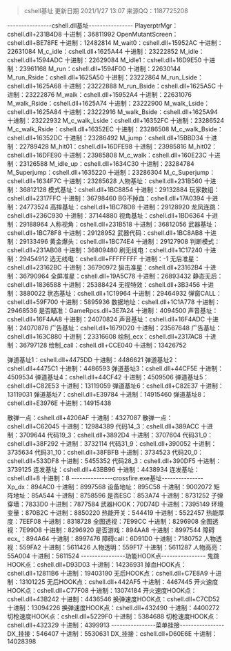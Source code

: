 ﻿> cshell基址 更新日期  2021/1/27 13:07 来源QQ：1187725208 


----------------cshell.dll基址----------------
PlayerptrMgr：cshell.dll+231B4D8   十进制：36811992
OpenMutantScreen：cshell.dll+BE78FE   十进制：12482814
M_wait0：cshell.dll+15952AC   十进制：22631084
M_c_idle：cshell.dll+1625A44   十进制：23222852
M_idle：cshell.dll+1594ADC   十进制：22629084
M_idle1：cshell.dll+16D9E50   十进制：23961168
M_run：cshell.dll+1594F00   十进制：22630144
M_run_Rside：cshell.dll+1625A50   十进制：23222864
M_run_Lside：cshell.dll+1625A68   十进制：23222888
M_run_Bside：cshell.dll+1625A5C   十进制：23222876
M_walk：cshell.dll+15952A4   十进制：22631076
M_walk_Rside：cshell.dll+1625A74   十进制：23222900
M_walk_Lside：cshell.dll+1625A84   十进制：23222916
M_walk_Bside：cshell.dll+1625A94   十进制：23222932
M_c_walk_Lside：cshell.dll+16352FC   十进制：23286524
M_c_walk_Rside：cshell.dll+16352EC   十进制：23286508
M_c_walk_Bside：cshell.dll+16352DC   十进制：23286492
M_jump：cshell.dll+15BBD34   十进制：22789428
M_hit01：cshell.dll+16DFE98   十进制：23985816
M_hit02：cshell.dll+16DFE90   十进制：23985808
M_c_walk：cshell.dll+160E23C   十进制：23126588
M_idle_up：cshell.dll+1634C30   十进制：23284784
M_Superjump：cshell.dll+1635220   十进制：23286304
M_c_Superjump：cshell.dll+1634F7C   十进制：23285628
人物基址：cshell.dll+231B560   十进制：36812128
模式基址：cshell.dll+1BC8854   十进制：29132884
玩家数组：cshell.dll+2317FFC   十进制：36798460
BG不掉血：cshell.dll+17A0394   十进制：24773524
高摔基址：cshell.dll+1BC78D8   十进制：29128920
龙凤连跳：cshell.dll+236C930   十进制：37144880
视角基址：cshell.dll+1BD6364   十进制：29188964
人称视角：cshell.dll+231B518   十进制：36812056
武器基址：cshell.dll+1BC78F8   十进制：29128952
武器代码：cshell.dll+1BC8AB8   十进制：29133496
黄金爆头：cshell.dll+1BC74E4   十进制：29127908
判断模式：cshell.dll+231AB08   十进制：36809480
刷无线电：cshell.dll+1C17240   十进制：29454912
选无线电：cshell.dll+FFFFFFFF   十进制：-1
无后准星：cshell.dll+23162BC   十进制：36790972
狙击准星：cshell.dll+23162B4   十进制：36790964
全屏准星：cshell.dll+19A5C78   十进制：26893432
静态无后：cshell.dll+1836588   十进制：25388424
无视特效：cshell.dll+3B3456   十进制：3880022
状态基址：cshell.dll+1C19964   十进制：29464932
弹窗CALL：cshell.dll+59F700   十进制：5895936
数据地址：cshell.dll+1C1A778   十进制：29468536
是否瞄准：GameRpcs.dll+3E7A24   十进制：4094500
声音基址：cshell.dll+16F4AA8   十进制：24070824
声音基址：cshell.dll+16F4ADC   十进制：24070876
广告基址：cshell.dll+1679D20   十进制：23567648
广告基址：cshell.dll+163C880   十进制：23316608
绘制_ecx：cshell.dll+2317AC8   十进制：36797128
绘制_call：cshell.dll+CCE040   十进制：13426752



弹道基址1：cshell.dll+4475DD   十进制：4486621
弹道基址2：cshell.dll+4475C1   十进制：4486593
弹道基址3：cshell.dll+44CF5E   十进制：4509534
弹道基址4：cshell.dll+44CF42   十进制：4509506
弹道基址5：cshell.dll+C82E53   十进制：13119059
弹道基址6：cshell.dll+C82E37   十进制：13119031
弹道基址7：cshell.dll+E39784   十进制：14915460
弹道基址8：cshell.dll+E3976E   十进制：14915438



散弹一点：cshell.dll+4206AF   十进制：4327087
散弹一点：cshell.dll+C62045   十进制：12984389
代码14_3：cshell.dll+389ACC   十进制：3709644
代码19_3：cshell.dll+3892D4   十进制：3707604
代码31_0：cshell.dll+38F292   十进制：3732114
代码31_9：cshell.dll+390052   十进制：3735634
代码31_10：cshell.dll+38FBFB   十进制：3734523
代码20_0：cshell.dll+533DF8   十进制：5455352
代码28_3：cshell.dll+390DF5   十进制：3739125
连发基址：cshell.dll+43BB96   十进制：4438934
连发基址：cshell.dll+8   十进制：8
---------------crossfire.exe基址---------------
Xp_dx：894AC0   十进制：8997568
设备地址：895C58   十进制：9002072
矩阵地址：85A544   十进制：8758596
是否ESC：853A74   十进制：8731252
子弹穿墙：7833D0   十进制：7877584
武器HOOK：70D74D   十进制：7395149
环境变量：870B2C   十进制：8850220
热能开关：544419   十进制：5522457
热能厚度：7EEF08   十进制：8318728
全图透视：7E99CC   十进制：8296908
全图透视：7E99D8   十进制：8296920
是否游戏：894AA8   十进制：8997544
障碍ecx_：894A64   十进制：8997476
障碍call：6D91D0   十进制：7180752
人物透视：559FA2   十进制：5611426
人物透明：559F17   十进制：5611287
人物高亮：55A004   十进制：5611524
----------------功能HOOK点----------------
鬼跳HOOK点：cshell.dll+D93D03   十进制：14236931
掉血HOOK点：cshell.dll+12811B6   十进制：19403190
无后HOOK点：cshell.dll+C7E8A9   十进制：13101225
无后HOOK点：cshell.dll+442AF5   十进制：4467445
开火速度HOOK点：cshell.dll+C77F08   十进制：13074184
开火速度HOOK点：cshell.dll+43B242   十进制：4436546
换弹速度HOOK点：cshell.dll+C7CD52   十进制：13094226
换弹速度HOOK点：cshell.dll+432490   十进制：4400272
切枪速度HOOK点：cshell.dll+5229F0   十进制：5384688
切枪速度HOOK点：cshell.dll+432329   十进制：4399913
----------------菜单挂接----------------
DX_挂接：546407   十进制：5530631
DX_挂接：cshell.dll+D60E6E   十进制：14028398